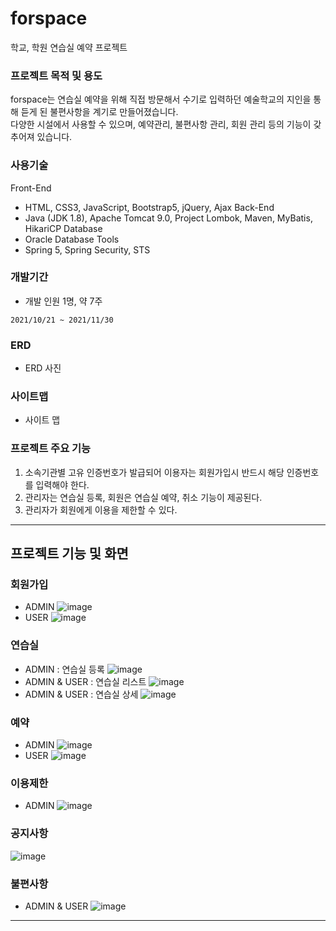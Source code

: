 # forspace

학교, 학원 연습실 예약 프로젝트

### 프로젝트 목적 및 용도
forspace는 연습실 예약을 위해 직접 방문해서 수기로 입력하던 예술학교의 지인을 통해 듣게 된 불편사항을 계기로 만들어졌습니다.<br>
다양한 시설에서 사용할 수 있으며, 예약관리, 불편사항 관리, 회원 관리 등의 기능이 갖추어져 있습니다.

### 사용기술

Front-End
* HTML, CSS3, JavaScript, Bootstrap5, jQuery, Ajax
Back-End
* Java (JDK 1.8), Apache Tomcat 9.0, Project Lombok, Maven, MyBatis, HikariCP
Database
* Oracle Database
Tools
* Spring 5, Spring Security, STS

### 개발기간
* 개발 인원 1명, 약 7주

```
2021/10/21 ~ 2021/11/30
```

### ERD
* ERD 사진

### 사이트맵
* 사이트 맵

### 프로젝트 주요 기능
1. 소속기관별 고유 인증번호가 발급되어 이용자는 회원가입시 반드시 해당 인증번호를 입력해야 한다.
2. 관리자는 연습실 등록, 회원은 연습실 예약, 취소 기능이 제공된다.
3. 관리자가 회원에게 이용을 제한할 수 있다.

--------------------------------------------------------------------------------------------------------------------------------------------

## 프로젝트 기능 및 화면

### 회원가입
* ADMIN
![image](https://user-images.githubusercontent.com/80696631/144720201-f01c32db-3f5e-4219-9a9a-693443395dbb.png)
* USER
![image](https://user-images.githubusercontent.com/80696631/144720345-a15ec83d-7b48-4475-9993-3c3b2795f2f7.png)

### 연습실
* ADMIN : 연습실 등록
![image](https://user-images.githubusercontent.com/80696631/144720246-6212241c-db53-4ada-b69d-639d081267ed.png)
* ADMIN & USER : 연습실 리스트
![image](https://user-images.githubusercontent.com/80696631/144720263-e76ac300-619f-4052-b105-522b360911ad.png)
* ADMIN & USER : 연습실 상세
![image](https://user-images.githubusercontent.com/80696631/144720400-b379f457-14e5-427c-a7fc-bc0c26f31f9b.png)


### 예약
* ADMIN
![image](https://user-images.githubusercontent.com/80696631/144720320-7860db4e-e79c-419d-8ccf-b9759a1c0b51.png)
* USER
![image](https://user-images.githubusercontent.com/80696631/144720335-80315027-8756-410e-815a-1e5a664f8bf6.png)

### 이용제한
* ADMIN
![image](https://user-images.githubusercontent.com/80696631/144720366-f466dec5-c78f-462b-a09a-e387d87437ef.png)

### 공지사항
![image](https://user-images.githubusercontent.com/80696631/144720375-316ddbfb-6081-4671-b0c8-10d43844fbe4.png)

### 불편사항
* ADMIN & USER
![image](https://user-images.githubusercontent.com/80696631/144720424-9acec54a-f5b2-4569-83d4-29740397d9f8.png)


---------------------------------------------------------------------------------------------------------------
